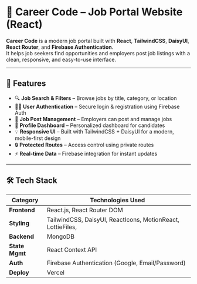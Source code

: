 # 💼 Career Code – Job Portal Website (React)

**Career Code** is a modern job portal built with **React**, **TailwindCSS**, **DaisyUI**, **React Router**, and **Firebase Authentication**.  
It helps job seekers find opportunities and employers post job listings with a clean, responsive, and easy-to-use interface.

---

## 🚀 Features

- 🔍 **Job Search & Filters** – Browse jobs by title, category, or location  
- 🧑‍💻 **User Authentication** – Secure login & registration using Firebase Auth  
- 🧾 **Job Post Management** – Employers can post and manage jobs  
- 📄 **Profile Dashboard** – Personalized dashboard for candidates  
- 💡 **Responsive UI** – Built with TailwindCSS + DaisyUI for a modern, mobile-first design  
- 🔒 **Protected Routes** – Access control using private routes  
- ⚡ **Real-time Data** – Firebase integration for instant updates  

---

## 🛠️ Tech Stack

| Category      | Technologies Used                                  |
|---------------|-----------------------------------------------------|
| **Frontend**  | React.js, React Router DOM                          |
| **Styling**   | TailwindCSS, DaisyUI, ReactIcons, MotionReact, LottieFiles,                                |
| **Backend**   | MongoDB|
| **State Mgmt**| React Context API                                   |
| **Auth**      | Firebase Authentication (Google, Email/Password)    |
| **Deploy**    | Vercel    